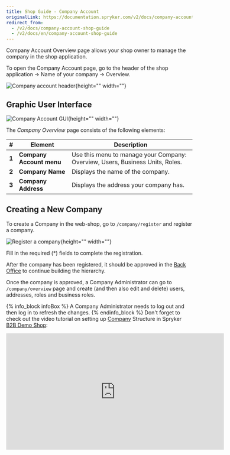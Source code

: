 ```yaml
---
title: Shop Guide - Company Account
originalLink: https://documentation.spryker.com/v2/docs/company-account-shop-guide
redirect_from:
  - /v2/docs/company-account-shop-guide
  - /v2/docs/en/company-account-shop-guide
---
```




Company Account Overview page allows your shop owner to manage the company in the shop application.

To open the Company Account page, go to the header of the shop application → Name of your company → Overview.

![Company account header](https://spryker.s3.eu-central-1.amazonaws.com/docs/User+Guides/Shop+User+Guides/Company+Account/company-account-header.png){height="" width=""}


## Graphic User Interface

![Company Account GUI](https://spryker.s3.eu-central-1.amazonaws.com/docs/User+Guides/Shop+User+Guides/Company+Account/company-account-gui.png){height="" width=""}

The *Company Overview* page consists of the following elements:

| # | Element | Description |
|---|---|---|
|  **1** |  **Company Account menu** | Use this menu to manage your Company: Overview, Users, Business Units, Roles. |
|  **2** |  **Company Name** | Displays the name of the company. |
|  **3** |  **Company Address** | Displays the address your company has. |

## Creating a New Company

To create a Company in the web-shop, go to `/company/register` and register a company.

![Register a company](https://spryker.s3.eu-central-1.amazonaws.com/docs/User+Guides/Shop+User+Guides/Company+Account/register-company.png){height="" width=""}

Fill in the required (*) fields to complete the registration.

After the company has been registered, it should be approved in the [Back Office](https://documentation.spryker.com/v2/docs/managing-companies#approving-and-activating-a-company) to continue building the hierarchy.

Once the company is approved, a Company Administrator can go to `/company/overview` page and create (and then also edit and delete) users, addresses, roles and business roles.

{% info_block infoBox %}
A Company Administrator needs to log out and then log in to refresh the changes.
{% endinfo_block %}
Don't forget to check out the video tutorial on setting up [Company](/docs/scos/dev/features/201903.0/company-account-management/company-account-overview/company-account-overview.html) Structure in Spryker [B2B Demo Shop](https://documentation.spryker.com/v2/docs/demoshops#b2b-demo-shop):

<iframe src="https://fast.wistia.net/embed/iframe/qkdgkeannb" title="How to set up Company Structure in Spryker" allowtransparency="true" frameborder="0" scrolling="no" class="wistia_embed" name="wistia_embed" allowfullscreen="0" mozallowfullscreen="0" webkitallowfullscreen="0" oallowfullscreen="0" msallowfullscreen="0" width="589" height="315"></iframe>
<!-- Last review date: Mar 18, 2019 -->

